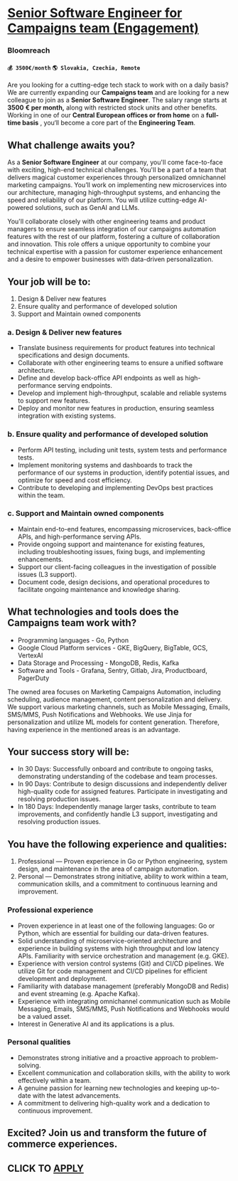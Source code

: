 # [Senior Software Engineer for Campaigns team (Engagement)](https://www.remotewlb.com/apply/senior-software-engineer-for-campaigns-team-engagement)  
### Bloomreach  
#### `💰 3500€/month` `🌎 Slovakia, Czechia, Remote`  

Are you looking for a cutting-edge tech stack to work with on a daily basis? We are currently expanding our **Campaigns team** and are looking for a new colleague to join as a **Senior Software Engineer**. The salary range starts at **3500** **€ per month,** along with restricted stock units and other benefits. Working in one of our **Central European offices or from home** on a **full-time basis** , you‘ll become a core part of the **Engineering Team**.

## **What challenge awaits you?**

As a **Senior Software Engineer** at our company, you'll come face-to-face with exciting, high-end technical challenges. You'll be a part of a team that delivers magical customer experiences through personalized omnichannel marketing campaigns. You’ll work on implementing new microservices into our architecture, managing high-throughput systems, and enhancing the speed and reliability of our platform. You will utilize cutting-edge AI-powered solutions, such as GenAI and LLMs.

You'll collaborate closely with other engineering teams and product managers to ensure seamless integration of our campaigns automation features with the rest of our platform, fostering a culture of collaboration and innovation. This role offers a unique opportunity to combine your technical expertise with a passion for customer experience enhancement and a desire to empower businesses with data-driven personalization.

## **Your job will be to:**

  1. Design & Deliver new features
  2. Ensure quality and performance of developed solution
  3. Support and Maintain owned components

### a. Design & Deliver new features

  * Translate business requirements for product features into technical specifications and design documents.
  * Collaborate with other engineering teams to ensure a unified software architecture.
  * Define and develop back-office API endpoints as well as high-performance serving endpoints.
  * Develop and implement high-throughput, scalable and reliable systems to support new features.
  * Deploy and monitor new features in production, ensuring seamless integration with existing systems.

### b. Ensure quality and performance of developed solution

  * Perform API testing, including unit tests, system tests and performance tests.
  * Implement monitoring systems and dashboards to track the performance of our systems in production, identify potential issues, and optimize for speed and cost efficiency.
  * Contribute to developing and implementing DevOps best practices within the team.

### c. Support and Maintain owned components

  * Maintain end-to-end features, encompassing microservices, back-office APIs, and high-performance serving APIs.
  * Provide ongoing support and maintenance for existing features, including troubleshooting issues, fixing bugs, and implementing enhancements.
  * Support our client-facing colleagues in the investigation of possible issues (L3 support).
  * Document code, design decisions, and operational procedures to facilitate ongoing maintenance and knowledge sharing.

## **What technologies and tools does the Campaigns team work with?**

  * Programming languages - Go, Python
  * Google Cloud Platform services - GKE, BigQuery, BigTable, GCS, VertexAI 
  * Data Storage and Processing - MongoDB, Redis, Kafka 
  * Software and Tools - Grafana, Sentry, Gitlab, Jira, Productboard, PagerDuty 

The owned area focuses on Marketing Campaigns Automation, including scheduling, audience management, content personalization and delivery. We support various marketing channels, such as Mobile Messaging, Emails, SMS/MMS, Push Notifications and Webhooks. We use Jinja for personalization and utilize ML models for content generation. Therefore, having experience in the mentioned areas is an advantage.

## **Your success story will be:**

  * In 30 Days: Successfully onboard and contribute to ongoing tasks, demonstrating understanding of the codebase and team processes.
  * In 90 Days: Contribute to design discussions and independently deliver high-quality code for assigned features. Participate in investigating and resolving production issues.
  * In 180 Days: Independently manage larger tasks, contribute to team improvements, and confidently handle L3 support, investigating and resolving production issues.

## **You have the following experience and qualities:**

  1. Professional — Proven experience in Go or Python engineering, system design, and maintenance in the area of campaign automation.
  2. Personal — Demonstrates strong initiative, ability to work within a team, communication skills, and a commitment to continuous learning and improvement.

### Professional experience

  * Proven experience in at least one of the following languages: Go or Python, which are essential for building our data-driven features.
  * Solid understanding of microservice-oriented architecture and experience in building systems with high throughput and low latency APIs. Familiarity with service orchestration and management (e.g. GKE).
  * Experience with version control systems (Git) and CI/CD pipelines. We utilize Git for code management and CI/CD pipelines for efficient development and deployment.
  * Familiarity with database management (preferably MongoDB and Redis) and event streaming (e.g. Apache Kafka).
  * Experience with integrating omnichannel communication such as Mobile Messaging, Emails, SMS/MMS, Push Notifications and Webhooks would be a valued asset.
  * Interest in Generative AI and its applications is a plus.

### Personal qualities

  * Demonstrates strong initiative and a proactive approach to problem-solving.
  * Excellent communication and collaboration skills, with the ability to work effectively within a team.
  * A genuine passion for learning new technologies and keeping up-to-date with the latest advancements.
  * A commitment to delivering high-quality work and a dedication to continuous improvement.

## **Excited? Join us and transform the future of commerce experiences.**

  
## CLICK TO [APPLY](https://www.remotewlb.com/apply/senior-software-engineer-for-campaigns-team-engagement)

